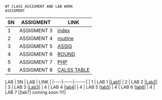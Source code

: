     WT CLASS ASSIGMENT AND LAB WORK
    ASSIGMENT 
    
| SN | ASSIGMENT | LINK |
|----|-----------|------|
| 1  | ASSIGMENT 3| [index](./Assigment/Assigment%203/index.html) |   
| 2  | ASSIGMENT 4| [routine](./Assigment/Assigment%204/routine.html)| 
| 3  | ASSIGMENT 5| [ASSIG](./Assigment/Assigment%205/Untitled-1.html)|
| 4  | ASSIGMENT 6| [ROUND](./Assigment/Assigment%206/round.html)|
| 5  | ASSIGMENT 7| [PHP](./Assigment/Assigment%207/Readme.md)|
| 6  | ASSIGMENT 8| [CALSS TABLE](./Assigment/Assigment%208/)|

LAB
| SN | LAB | LINK |
|----|-----|------|
| 1  | LAB 1 |[Lab1](./Lab/Lab%201/Lab1.html)|
| 2  | LAB 2 |[Lab2](./Lab/Lab%202/Lab%202.html)|
| 3  | LAB 3 |[Lab3](./Lab/Lab%203/Untitled-1.html)|
| 4  | LAB 4 |[lab4](./Lab/LAB%204/Readme.md)|
| 4  | LAB 5 |[lab5](./Lab/LAB%205/Readme.md)|
| 4  | LAB 6 |[lab6](./Lab/lab%206/index.js)|
| 4  | LAB 7 |[lab7] coming soon !!!!|